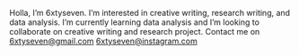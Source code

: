 Holla, I’m 6xtyseven. 
I’m interested in creative writing, research writing, and data analysis. 
I’m currently learning data analysis and 
I’m looking to collaborate on creative writing and research project. 
Contact me on
6xtyseven@gmail.com 
6xtyseven@instagram.com 
